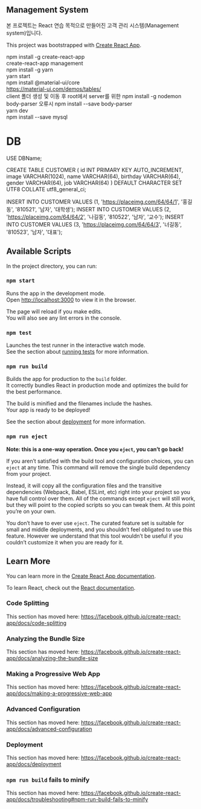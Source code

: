 ## Management System
본 프로젝트는 React 연습 목적으로 만들어진 고객 관리 시스템(Management system)입니다.

This project was bootstrapped with [Create React App](https://github.com/facebook/create-react-app).

npm install -g create-react-app<br>
create-react-app management<br>
npm install -g yarn<br>
yarn start<br>
npm install @material-ui/core<br>
https://material-ui.com/demos/tables/<br>
client 폴더 생성 및 이동 후 root에서 server를 위한 npm install -g nodemon<br>
body-parser 오류시 npm install --save body-parser<br>
yarn dev<br>
npm install --save mysql<br>

# DB
USE DBName;

CREATE TABLE CUSTOMER (
	id INT PRIMARY KEY AUTO_INCREMENT,
	image VARCHAR(1024),
	name VARCHAR(64),
	birthday VARCHAR(64),
	gender VARCHAR(64),
	job VARCHAR(64)
) DEFAULT CHARACTER SET UTF8 COLLATE utf8_general_ci;

INSERT INTO CUSTOMER VALUES (1, 'https://placeimg.com/64/64/1', '홍길동', '810521', '남자', '대학생');
INSERT INTO CUSTOMER VALUES (2, 'https://placeimg.com/64/64/2', '나길동', '810522', '남자', '교수');
INSERT INTO CUSTOMER VALUES (3, 'https://placeimg.com/64/64/3', '너길동', '810523', '남자', '대표');

## Available Scripts

In the project directory, you can run:

### `npm start`

Runs the app in the development mode.<br>
Open [http://localhost:3000](http://localhost:3000) to view it in the browser.

The page will reload if you make edits.<br>
You will also see any lint errors in the console.

### `npm test`

Launches the test runner in the interactive watch mode.<br>
See the section about [running tests](https://facebook.github.io/create-react-app/docs/running-tests) for more information.

### `npm run build`

Builds the app for production to the `build` folder.<br>
It correctly bundles React in production mode and optimizes the build for the best performance.

The build is minified and the filenames include the hashes.<br>
Your app is ready to be deployed!

See the section about [deployment](https://facebook.github.io/create-react-app/docs/deployment) for more information.

### `npm run eject`

**Note: this is a one-way operation. Once you `eject`, you can’t go back!**

If you aren’t satisfied with the build tool and configuration choices, you can `eject` at any time. This command will remove the single build dependency from your project.

Instead, it will copy all the configuration files and the transitive dependencies (Webpack, Babel, ESLint, etc) right into your project so you have full control over them. All of the commands except `eject` will still work, but they will point to the copied scripts so you can tweak them. At this point you’re on your own.

You don’t have to ever use `eject`. The curated feature set is suitable for small and middle deployments, and you shouldn’t feel obligated to use this feature. However we understand that this tool wouldn’t be useful if you couldn’t customize it when you are ready for it.

## Learn More

You can learn more in the [Create React App documentation](https://facebook.github.io/create-react-app/docs/getting-started).

To learn React, check out the [React documentation](https://reactjs.org/).

### Code Splitting

This section has moved here: https://facebook.github.io/create-react-app/docs/code-splitting

### Analyzing the Bundle Size

This section has moved here: https://facebook.github.io/create-react-app/docs/analyzing-the-bundle-size

### Making a Progressive Web App

This section has moved here: https://facebook.github.io/create-react-app/docs/making-a-progressive-web-app

### Advanced Configuration

This section has moved here: https://facebook.github.io/create-react-app/docs/advanced-configuration

### Deployment

This section has moved here: https://facebook.github.io/create-react-app/docs/deployment

### `npm run build` fails to minify

This section has moved here: https://facebook.github.io/create-react-app/docs/troubleshooting#npm-run-build-fails-to-minify
